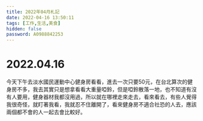 ```yaml
---
title: 2022年04月札記
date: 2022-04-16 13:50:11
tags: [工作,生活,美食]
hidden: false
password: A0988842253
---
```

<link rel="stylesheet" href="https://cdn.jsdelivr.net/npm/bootstrap-icons@1.10.0/font/bootstrap-icons.css">

# <i class="bi bi-book"></i> 2022.04.16

今天下午去淡水國民運動中心健身房看看，進去一次只要50元，在台北算次的健身房不多，我去其實只是想拿看看大重量啞鈴，但是啞鈴散落一地，也不知道有沒有人要用，健身器材我都沒用過，所以就在哪裡走來走去，看來看去，有些人覺得我很奇怪，就盯著我看，我就忍不住離開了，看來健身房不適合社恐的人去，應該兩個都不會的人一起去會比較好。
